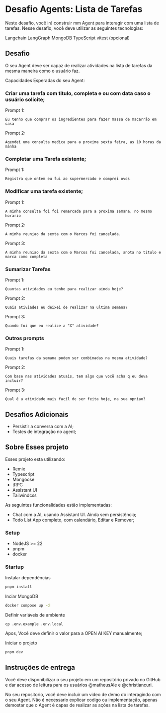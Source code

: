 # Desafio Agents: Lista de Tarefas



Neste desafio, você irá construir mm Agent para interagir com uma lista de tarefas. Nesse desafio, você deve utilizar as seguintes tecnologias:

Langchain
LangGraph
MongoDB
TypeScript
vitest (opcional)

## Desafio

O seu Agent deve ser capaz de realizar atividades na lista de tarefas da mesma maneira como o usuário faz. 

Capacidades Esperadas do seu Agent:

### Criar uma tarefa com titulo, completa e ou com data caso o usuário solicite;

Prompt 1: 
```
Eu tenho que comprar os ingredientes para fazer massa de macarrão em casa
```

Prompt 2: 
```
Agendei uma consulta medica para a proxima sexta feira, as 10 horas da manha
```



### Completar uma Tarefa existente;

Prompt 1: 
```
Registra que ontem eu fui ao supermercado e comprei ovos
```


### Modificar uma tarefa existente;

Prompt 1:
```
A minha consulta foi foi remarcada para a proxima semana, no mesmo horario
```

Prompt 2:
```
A minha reuniao da sexta com o Marcos foi cancelada.
```

Prompt 3:
```
A minha reuniao da sexta com o Marcos foi cancelada, anota no titulo e marca como completa
```



### Sumarizar Tarefas

Prompt 1:
```
Quantas atividades eu tenho para realizar ainda hoje?
```

Prompt 2:

```
Quais ativiades eu deixei de realizar na ultima semana? 
```

Prompt 3: 
```
Quando foi que eu realize a "X" atividade? 
```


### Outros prompts

Prompt 1:
```
Quais tarefas da semana podem ser combinadas na mesma atividade?
```

Prompt 2:
```
Com base nas atividades atuais, tem algo que vocẽ acha q eu deva incluir?
```

Prompt 3:
```
Qual é a atividade mais facil de ser feita hoje, na sua opniao?  
```



## Desafios Adicionais

- Persistir a conversa com a AI;
- Testes de integração no agent;

## Sobre Esses projeto

Esses projeto esta utilizando:

- Remix
- Typescript
- Mongoose
- tRPC
- Assistant UI
- Tailwindcss

As seguintes funcionalidades estão implementadas:

- Chat com a AI, usando Assistant UI. Ainda sem persistência;
- Todo List App completo, com calendário, Editar e Remover;


### Setup

- NodeJS >= 22
- pnpm
- docker

### Startup


Instalar dependências
```bash
pnpm install
```

Inciar MongoDB 
```bash
docker compose up -d
```

Definir variáveis de ambiente 
```
cp .env.example .env.local
```

Apos, Você deve definir o valor para a OPEN AI KEY manualmente;

Iniciar o projeto
```bash
pnpm dev
```



## Instruções de entrega
Você deve disponibilizar o seu projeto em um repositório privado no GitHub e dar acesso de leitura para os usuários @matheusAle e @christiancuri.

No seu repositorio, você deve incluir um video de demo do interagindo com o seu Agent. Não é necessario explicar codigo ou implementaçåo, apenas demostar que o Agent é capas de realizar as ações na lista de tarefas.

